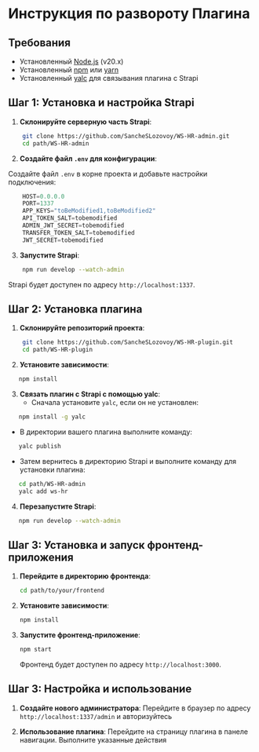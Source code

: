 # Инструкция по развороту Плагина

## Требования

- Установленный [Node.js](https://nodejs.org/) (v20.x)
- Установленный [npm](https://www.npmjs.com/) или [yarn](https://yarnpkg.com/)
- Установленный [yalc](https://github.com/alyssaxuu/yalc) для связывания плагина с Strapi



## Шаг 1: Установка и настройка Strapi

1. **Склонируйте серверную часть Strapi**:
```bash
    git clone https://github.com/SancheSLozovoy/WS-HR-admin.git
    cd path/WS-HR-admin
```

2. **Создайте файл `.env` для конфигурации**:

Создайте файл `.env` в корне проекта и добавьте настройки подключения:

```javascript
    HOST=0.0.0.0
    PORT=1337
    APP_KEYS="toBeModified1,toBeModified2"
    API_TOKEN_SALT=tobemodified
    ADMIN_JWT_SECRET=tobemodified
    TRANSFER_TOKEN_SALT=tobemodified
    JWT_SECRET=tobemodified
```

3. **Запустите Strapi**:
```bash
    npm run develop --watch-admin
```

Strapi будет доступен по адресу `http://localhost:1337`.

## Шаг 2: Установка плагина
1. **Склонируйте репозиторий проекта**:

```bash
    git clone https://github.com/SancheSLozovoy/WS-HR-plugin.git
    cd path/WS-HR-plugin
```

2. **Установите зависимости**:
```bash
   npm install
```

3. **Связать плагин с Strapi с помощью yalc**:
   - Сначала установите `yalc`, если он не установлен:
```bash
   npm install -g yalc
```

   - В директории вашего плагина выполните команду:
```bash
   yalc publish
```

   - Затем вернитесь в директорию Strapi и выполните команду для установки плагина:
```bash
   cd path/WS-HR-admin
   yalc add ws-hr
 ```

4. **Перезапустите Strapi**:
```bash
   npm run develop --watch-admin
```


## Шаг 3: Установка и запуск фронтенд-приложения

1. **Перейдите в директорию фронтенда**:
   ```bash
   cd path/to/your/frontend
   ```

2. **Установите зависимости**:
   ```bash
   npm install
   ```

3. **Запустите фронтенд-приложение**:
   ```bash
   npm start
   ```
   Фронтенд будет доступен по адресу `http://localhost:3000`.


## Шаг 3: Настройка и использование

1. **Создайте нового администратора**:
   Перейдите в браузер по адресу `http://localhost:1337/admin` и авторизуйтесь

2. **Использование плагина**:
    Перейдите на страницу плагина в панеле навигации. Выполните указанные действия 
